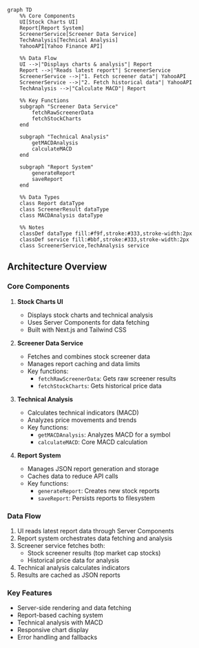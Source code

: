 ```mermaid
graph TD
    %% Core Components
    UI[Stock Charts UI]
    Report[Report System]
    ScreenerService[Screener Data Service]
    TechAnalysis[Technical Analysis]
    YahooAPI[Yahoo Finance API]

    %% Data Flow
    UI -->|"Displays charts & analysis"| Report
    Report -->|"Reads latest report"| ScreenerService
    ScreenerService -->|"1. Fetch screener data"| YahooAPI
    ScreenerService -->|"2. Fetch historical data"| YahooAPI
    TechAnalysis -->|"Calculate MACD"| Report

    %% Key Functions
    subgraph "Screener Data Service"
        fetchRawScreenerData
        fetchStockCharts
    end

    subgraph "Technical Analysis"
        getMACDAnalysis
        calculateMACD
    end

    subgraph "Report System"
        generateReport
        saveReport
    end

    %% Data Types
    class Report dataType
    class ScreenerResult dataType
    class MACDAnalysis dataType

    %% Notes
    classDef dataType fill:#f9f,stroke:#333,stroke-width:2px
    classDef service fill:#bbf,stroke:#333,stroke-width:2px
    class ScreenerService,TechAnalysis service
```

## Architecture Overview

### Core Components

1. **Stock Charts UI**
   - Displays stock charts and technical analysis
   - Uses Server Components for data fetching
   - Built with Next.js and Tailwind CSS

2. **Screener Data Service**
   - Fetches and combines stock screener data
   - Manages report caching and data limits
   - Key functions:
     - `fetchRawScreenerData`: Gets raw screener results
     - `fetchStockCharts`: Gets historical price data

3. **Technical Analysis**
   - Calculates technical indicators (MACD)
   - Analyzes price movements and trends
   - Key functions:
     - `getMACDAnalysis`: Analyzes MACD for a symbol
     - `calculateMACD`: Core MACD calculation

4. **Report System**
   - Manages JSON report generation and storage
   - Caches data to reduce API calls
   - Key functions:
     - `generateReport`: Creates new stock reports
     - `saveReport`: Persists reports to filesystem

### Data Flow

1. UI reads latest report data through Server Components
2. Report system orchestrates data fetching and analysis
3. Screener service fetches both:
   - Stock screener results (top market cap stocks)
   - Historical price data for analysis
4. Technical analysis calculates indicators
5. Results are cached as JSON reports

### Key Features

- Server-side rendering and data fetching
- Report-based caching system
- Technical analysis with MACD
- Responsive chart display
- Error handling and fallbacks
